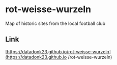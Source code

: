 # rot-weisse-wurzeln
Map of historic sites from the local football club

## Link
[https://datadonk23.github.io/rot-weisse-wurzeln](https://datadonk23.github.io
/rot-weisse-wurzeln)
